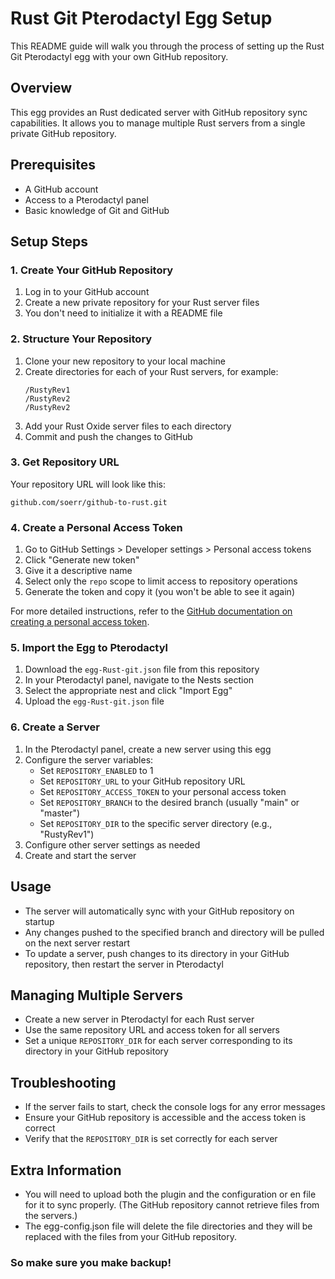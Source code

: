 

# Rust Git Pterodactyl Egg Setup

This README guide will walk you through the process of setting up the Rust Git Pterodactyl egg with your own GitHub repository.

## Overview

This egg provides an Rust dedicated server with GitHub repository sync capabilities. It allows you to manage multiple Rust servers from a single private GitHub repository.

## Prerequisites

- A GitHub account
- Access to a Pterodactyl panel
- Basic knowledge of Git and GitHub

## Setup Steps

### 1. Create Your GitHub Repository

1. Log in to your GitHub account
2. Create a new private repository for your Rust server files
3. You don't need to initialize it with a README file

### 2. Structure Your Repository

1. Clone your new repository to your local machine
2. Create directories for each of your Rust servers, for example:
   ```
   /RustyRev1
   /RustyRev2
   /RustyRev2
   ```
3. Add your Rust Oxide server files to each directory
4. Commit and push the changes to GitHub

### 3. Get Repository URL

Your repository URL will look like this:
```
github.com/soerr/github-to-rust.git
```

### 4. Create a Personal Access Token

1. Go to GitHub Settings > Developer settings > Personal access tokens
2. Click "Generate new token"
3. Give it a descriptive name
4. Select only the `repo` scope to limit access to repository operations
5. Generate the token and copy it (you won't be able to see it again)

For more detailed instructions, refer to the [GitHub documentation on creating a personal access token](https://docs.github.com/en/authentication/keeping-your-account-and-data-secure/creating-a-personal-access-token).

### 5. Import the Egg to Pterodactyl

1. Download the `egg-Rust-git.json` file from this repository
2. In your Pterodactyl panel, navigate to the Nests section
3. Select the appropriate nest and click "Import Egg"
4. Upload the `egg-Rust-git.json` file

### 6. Create a Server

1. In the Pterodactyl panel, create a new server using this egg
2. Configure the server variables:
   - Set `REPOSITORY_ENABLED` to 1
   - Set `REPOSITORY_URL` to your GitHub repository URL
   - Set `REPOSITORY_ACCESS_TOKEN` to your personal access token
   - Set `REPOSITORY_BRANCH` to the desired branch (usually "main" or "master")
   - Set `REPOSITORY_DIR` to the specific server directory (e.g., "RustyRev1")
3. Configure other server settings as needed
4. Create and start the server

## Usage

- The server will automatically sync with your GitHub repository on startup
- Any changes pushed to the specified branch and directory will be pulled on the next server restart
- To update a server, push changes to its directory in your GitHub repository, then restart the server in Pterodactyl

## Managing Multiple Servers

- Create a new server in Pterodactyl for each Rust server
- Use the same repository URL and access token for all servers
- Set a unique `REPOSITORY_DIR` for each server corresponding to its directory in your GitHub repository

## Troubleshooting

- If the server fails to start, check the console logs for any error messages
- Ensure your GitHub repository is accessible and the access token is correct
- Verify that the `REPOSITORY_DIR` is set correctly for each server

## Extra Information

- You will need to upload both the plugin and the configuration or en file for it to sync properly. (The GitHub repository cannot retrieve files from the servers.)
- The egg-config.json file will delete the file directories and they will be replaced with the files from your GitHub repository. 
### So make sure you make backup!
